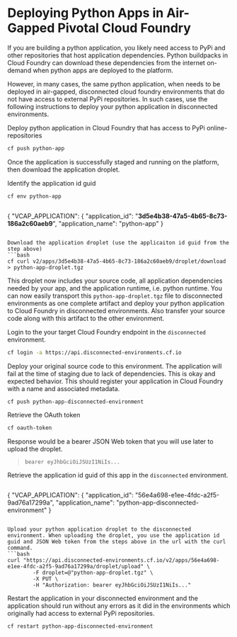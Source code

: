 # Deploying Python Apps in Air-Gapped Pivotal Cloud Foundry

If you are building a python application, you likely need access to PyPi and other repositories that host application dependencies. Python buildpacks in Cloud Foundry can download these dependencies from the internet on-demand when python apps are deployed to the platform.

However, in many cases, the same python application, when needs to be deployed in air-gapped, disconnected cloud foundry environments that do not have access to external PyPi repositories. In such cases, use the following instructions to deploy your python application in disconnected environments.

Deploy python application in Cloud Foundry that has access to PyPi online-repositories

```bash
cf push python-app
```

Once the application is successfully staged and running on the platform, then download the application droplet.

Identify the application id guid
```bash
cf env python-app
```
> ```json
{
 "VCAP_APPLICATION": {
  "application_id": "**3d5e4b38-47a5-4b65-8c73-186a2c60aeb9**",
  "application_name": "python-app"
}
```

Download the application droplet (use the applicaiton id guid from the step above)
```bash
cf curl v2/apps/3d5e4b38-47a5-4b65-8c73-186a2c60aeb9/droplet/download > python-app-droplet.tgz
```

This droplet now includes your source code, all application dependencies needed by your app, and the application runtime, i.e. python runtime. You can now easily transport this `python-app-droplet.tgz` file to disconnected environments as one complete artifact and deploy your python application to Cloud Foundry in disconnected environments. Also transfer your source code along with this artifact to the other environment.

Login to the your target Cloud Foundry endpoint in the `disconnected` environment.
```bash
cf login -a https://api.disconnected-environments.cf.io
```

Deploy your original source code to this environment. The application will fail at the time of staging due to lack of dependencies. This is okay and expected behavior. This should register your application in Cloud Foundry with a name and associated metadata.
```bash
cf push python-app-disconnected-environment
```

Retrieve the OAuth token
```bash
cf oauth-token
```
Response would be a bearer JSON Web token that you will use later to upload the droplet.
> `bearer eyJhbGciOiJSUzI1NiIs...`

Retrieve the application id guid of this app in the `disconnected` environment.
> ```json
{
 "VCAP_APPLICATION": {
  "application_id": "56e4a698-e1ee-4fdc-a2f5-9ad76a17299a",
  "application_name": "python-app-disconnected-environment"
}
```

Upload your python application droplet to the disconnected environment. When uploading the droplet, you use the application id guid and JSON Web token from the steps above in the url with the curl command.
```bash
curl "https://api.disconnected-environments.cf.io/v2/apps/56e4a698-e1ee-4fdc-a2f5-9ad76a17299a/droplet/upload" \
        -F droplet=@"python-app-droplet.tgz" \
        -X PUT \
        -H "Authorization: bearer eyJhbGciOiJSUzI1NiIs..."
```

Restart the application in your disconnected environment and the application should run without any errors as it did in the environments which originally had access to external PyPi repositories.
```bash
cf restart python-app-disconnected-environment
```
